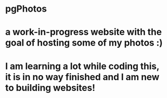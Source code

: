 # pgPhotos
# a work-in-progress website with the goal of hosting some of my photos :)
# I am learning a lot while coding this, it is in no way finished and I am new to building websites!
